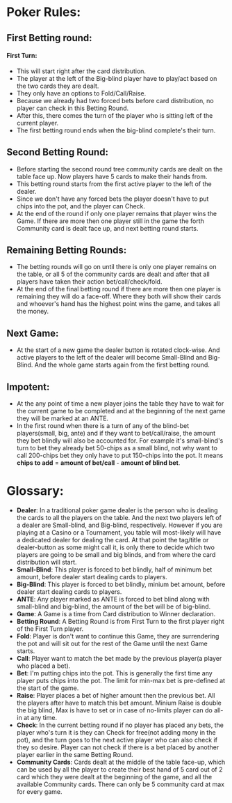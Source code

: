 # Poker Rules:

## First Betting round:
 #### First Turn:
 - This will start right after the card distribution.
 - The player at the left of the Big-blind player have to play/act based on the two cards they are dealt.
 - They only have an options to Fold/Call/Raise.
 - Because we already had two forced bets before card distribution, no player can check in this Betting Round.
 - After this, there comes the turn of the player who is sitting left of the current player.
 - The first betting round ends when the big-blind complete's their turn.

## Second Betting Round:
 - Before starting the second round tree community cards are dealt on the table face up. Now players have 5 cards to make their hands from.
 - This betting round starts from the first active player to the left of the dealer.
 - Since we don't have any forced bets the player doesn't have to put chips into the pot, and the player can Check.
 - At the end of the round if only one player remains that player wins the Game. If there are more then one player still in the game the forth Community card is dealt face up, and next betting round starts.

## Remaining Betting Rounds:
 - The betting rounds will go on until there is only one player remains on the table, or all 5 of the community cards are dealt and after that all players have taken their action bet/call/check/fold.
 - At the end of the final betting round if there are more then one player is remaining they will do a face-off. Where they both will show their cards and whoever's hand has the highest point wins the game, and takes all the money.

## Next Game:
 - At the start of a new game the dealer button is rotated clock-wise. And active players to the left of the dealer will become Small-Blind and Big-Blind. And the whole game starts again from the first betting round.

## Impotent:  
 - At the any point of time a new player joins the table they have to wait for the current game to be completed and at the beginning of the next game they will be marked at an ANTE.
 - In the first round when there is a turn of any of the blind-bet players(small, big, ante) and if they want to bet/call/raise, the amount they bet blindly will also be accounted for. For example it's small-blind's turn to bet they already bet 50-chips as a small blind, not why want to call 200-chips bet they only have to put 150-chips into the pot. It means **chips to add** = **amount of bet/call** - **amount of blind bet**.

# Glossary:
 - **Dealer**: In a traditional poker game dealer is the person who is dealing the cards to all the players on the table. And the next two players left of a dealer are Small-blind, and Big-blind, respectively. However if you are playing at a Casino or a Tournament, you table will most-likely will have a dedicated dealer for dealing the card. At that point the tag/title or dealer-button as some might call it, is only there to decide which two players are going to be small and big blinds, and from where the card distribution will start.
 - **Small-Blind**: This player is forced to bet blindly, half of minimum bet amount, before dealer start dealing cards to players.
 - **Big-Blind**: This player is forced to bet blindly, minium bet amount, before dealer start dealing cards to players.
 - **ANTE**: Any player marked as ANTE is forced to bet blind along with small-blind and big-blind, the amount of the bet will be of big-blind.
 - **Game**: A Game is a time from Card distribution to Winner declaration.
 - **Betting Round**: A Betting Round is from First Turn to the first player right of the First Turn player.
 - **Fold**: Player is don't want to continue this Game, they are surrendering the pot and will sit out for the rest of the Game until the next Game starts.
 - **Call**: Player want to match the bet made by the previous player(a player who placed a bet).
 - **Bet**: I'm putting chips into the pot. This is generally the first time any player puts chips into the pot. The limit for min-max bet is pre-defined at the start of the game.
 - **Raise**: Player places a bet of higher amount then the previous bet. All the players after have to match this bet amount. Minium Raise is double the big blind, Max is have to set or in case of no-limits player can do all-in at any time.
 - **Check**: In the current betting round if no player has placed any bets, the player who's turn it is they can Check for free(not adding mony in the pot), and the turn goes to the next active player who can also check if they so desire. Player can not check if there is a bet placed by another player earlier in the same Betting Round.
 - **Community Cards**: Cards dealt at the middle of the table face-up, which can be used by all the player to create their best hand of 5 card out of 2 card which they were dealt at the beginning of the game, and all the available Community cards. There can only be 5 community card at max for every game.
